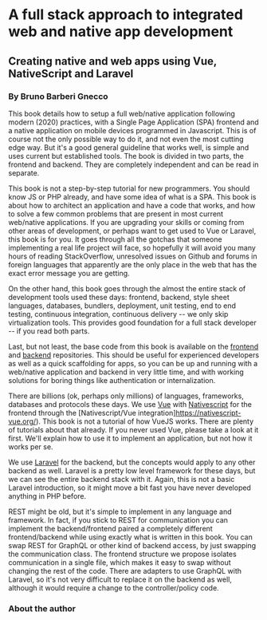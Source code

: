 # A full stack approach to integrated web and native app development

## Creating native and web apps using Vue, NativeScript and Laravel

### By Bruno Barberi Gnecco

This book details how to setup a full web/native application following modern (2020) practices, with a Single Page Application (SPA) frontend and a native application on mobile devices programmed in Javascript. This is of course not the only possible way to do it, and not even the most cutting edge way. But it's a good general guideline that works well, is simple and uses current but established tools. The book is divided in two parts, the frontend and backend. They are completely independent and can be read in separate.

This book is not a step-by-step tutorial for new programmers. You should know JS or PHP already, and have some idea of what is a SPA. This book is about how to architect an application and have a code that works, and how to solve a few common problems that are present in most current web/native applications. If you are upgrading your skills or coming from other areas of development, or perhaps want to get used to Vue or Laravel, this book is for you. It goes through all the gotchas that someone implementing a real life project will face, so hopefully it will avoid you many hours of reading StackOverflow, unresolved issues on Github and forums in foreign languages that apparently are the only place in the web that has the exact error message you are getting.

On the other hand, this book goes through the almost the entire stack of development tools used these days: frontend, backend, style sheet languages, databases, bundlers, deployment, unit testing, end to end testing, continuous integration, continuous delivery -- we only skip virtualization tools. This provides good foundation for a full stack developer -- if you read both parts.

Last, but not least, the base code from this book is available on the [frontend]() and [backend]() repositories. This should be useful for experienced developers as well as a quick scaffolding for apps, so you can be up and running with a web/native application and backend in very little time, and with working solutions for boring things like authentication or internalization.

There are billions (ok, perhaps only millions) of languages, frameworks, databases and protocols these days. We use [Vue](https://vuejs.org) with [Nativescript](https://nativescript.org/) for the frontend through the [Nativescript/Vue integration]https://nativescript-vue.org/). This book is not a tutorial of how VueJS works. There are plenty of tutorials about that already. If you never used Vue, please take a look at it first. We'll explain how to use it to implement an application, but not how it works per se.

We use [Laravel](https://laravel.com) for the backend, but the concepts would apply to any other backend as well. Laravel is a pretty low level framework for these days, but we can see the entire backend stack with it. Again, this is not a basic Laravel introduction, so it might move a bit fast you have never developed anything in PHP before.

REST might be old, but it's simple to implement in any language and framework. In fact, if you stick to REST for communication you can implement the backend/frontend paired a completely different frontend/backend while using exactly what is written in this book. You can swap REST for GraphQL or other kind of backend access, by just swapping the communication class. The frontend structure we propose isolates communication in a single file, which makes it easy to swap without changing the rest of the code. There are adapters to use GraphQL with Laravel, so it's not very difficult to replace it on the backend as well, although it would require a change to the controller/policy code.

### About the author
